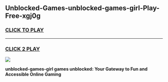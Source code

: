 
## Unblocked-Games-unblocked-games-girl-Play-Free-xgj0g
<h3>
<a href="https://premium76.site?title=unblocked-games-girl&ref=09A">CLICK TO PLAY</a></h3>
<hr>

<h3>
<a href="https://premium76.site?title=unblocked-games-girl&ref=09A">CLICK 2 PLAY</a>
  
</h3>

<a href="https://premium76.site?title=unblocked-games-girl&ref=09A"><img src="https://clearcache.store/games.png"></a>


**unblocked-games-girl games unblocked: Your Gateway to Fun and Accessible Online Gaming**
